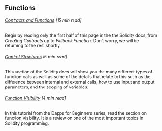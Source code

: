 ## Functions

###### [Contracts and Functions](https://solidity.readthedocs.io/en/develop/contracts.html#contracts) \[15 min read\]

Begin by reading only the first half of this page in the the Solidity docs, from _Creating Contracts_ up to _Fallback Function_.  Don't worry, we will be returning to the rest shortly!

###### [Control Structures](https://solidity.readthedocs.io/en/develop/control-structures.html) \[5 min read\]

This section of the Solidity docs will show you the many different types of function calls as well as some of the details that relate to this such as the difference between internal and external calls, how to use input and output parameters, and the scoping of variables.

###### [Function Visibility](https://dappsforbeginners.wordpress.com/tutorials/function-visibility-and-global-variables/) \[4 min read\]

In this tutorial from the Dapps for Beginners series, read the section on function visibility.  It is a review on one of the most important topics in Solidity programming.

